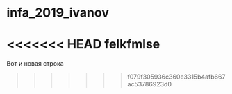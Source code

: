# infa_2019_ivanov
<<<<<<< HEAD
felkfmlse
=======
Вот и новая строка
>>>>>>> f079f305936c360e3315b4afb667ac53786923d0
